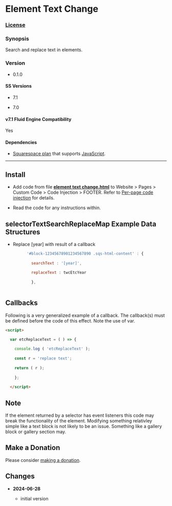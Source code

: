 # Element Text Change

### [License][1]

### Synopsis

Search and replace text in elements.

### Version

  * 0.1.0

#### SS Versions

  * 7.1
  
  * 7.0

#### v7.1 Fluid Engine Compatibility

  Yes

#### Dependencies

  * [Squarespace plan][2] that supports [JavaScript][3].
  
---

## Install

* Add code from file **[element text change.html][4]** to Website > Pages >
  Custom Code > Code Injection > FOOTER. Refer to [Per-page code
  injection][5] for details.
  
* Read the code for any instructions within.

## selectorTextSearchReplaceMap Example Data Structures

* Replace [year] with result of a callback

  ```javascript
        '#block-12345678901234567890 .sqs-html-content' : {
        
          searchText : '[year]',
          
          replaceText : twcEtcYear
          
          },
          
  ```

## Callbacks

Following is a very generalized example of a callback. The callback(s) must be
defined before the code of this effect. Note the use of var.

```html
<script>

  var etcReplaceText = ( ) => {
  
    console.log ( 'etcReplaceText' );
    
    const r = 'replace text';
    
    return ( r );
    
    };
    
  </script>
```

## Note

If the element returned by a selector has event listeners this code may break
the functionality of the element. Modifying something relativley simple like a
text block is not likely to be an issue. Something like a gallery block or
gallery section may.

## Make a Donation

Please consider [making a donation][6].

## Changes

<!-- * **2022-09-02**

  * add option to change afterpay price
  * bumped version to 0.5.0
  -->
  
* **2024-06-28**

  * initial version

[1]: https://github.com/tomsWebConsulting/twcsl/blob/main/LICENSE.txt#L1
[2]: https://www.squarespace.com/pricing
[3]: https://en.wikipedia.org/wiki/JavaScript
[4]: element%20text%20change.html#L1
[5]: https://support.squarespace.com/hc/en-us/articles/205815908-Using-code-injection#toc-per-page-code-injection
[6]: https://github.com/tomsWebConsulting/twcsl#make-a-donation

